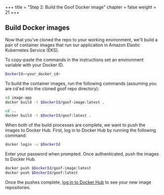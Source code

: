+++
title = "Step 2: Build the Goof Docker image"
chapter = false
weight = 21
+++

## Build Docker images

Now that you've cloned the repo to your working environment, we'll build a pair of container images that run our application in Amazon Elastic Kubernetes Service (EKS).

To copy-paste the commands in the instructions set an environment variable with your Docker ID. 

```sh
DockerId=<your_docker_id>
```

To build the container images, run the following commands (assuming you are cd'ed into the cloned goof repo directory):

```sh
cd image-app
docker build -t $DockerId/goof-image:latest .

cd ..
docker build -t $DockerId/goof:latest .
```

When both of the build processes are complete, we want to push the images to Docker Hub. First, log in to Docker Hub by running the following command:

```sh
docker login -u $DockerId
```

Enter your password when prompted. Once authenticated, push the images to Docker Hub.

```sh
docker push $DockerId/goof-image:latest
docker push $DockerId/goof:latest
```

Once the pushes complete, [log in to Docker Hub](https://hub.docker.com/repositories) to see your new image repositories. 